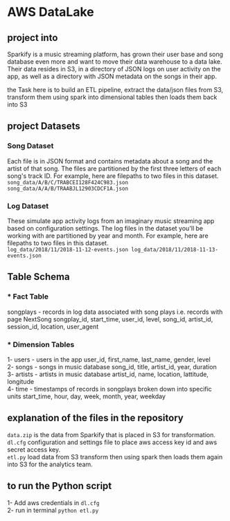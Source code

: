 # AWS DataLake


## project into 
Sparkify is a music streaming platform, has grown their user base and song database even more and want to move their data warehouse to a data lake.
Their data resides in S3, in a directory of JSON logs on user activity on the app, as well as a directory with JSON metadata on the songs in their app.

the Task here is to build an ETL pipeline, extract the data/json files from S3, transform them using spark into dimensional tables then loads them back into S3 

## project Datasets
### Song Dataset

Each file is in JSON format and contains metadata about a song and the artist of that song. The files are partitioned by 
the first three letters of each song's track ID. For example, here are filepaths to two files in this dataset.  
`song_data/A/B/C/TRABCEI128F424C983.json
song_data/A/A/B/TRAABJL12903CDCF1A.json`

### Log Dataset 
These simulate app activity logs from an imaginary music streaming app based on configuration settings.
The log files in the dataset you'll be working with are partitioned by year and month. For example, here are filepaths to two files in this dataset.   
`log_data/2018/11/2018-11-12-events.json
log_data/2018/11/2018-11-13-events.json`

## Table Schema 
### * Fact Table 
songplays - records in log data associated with song plays i.e. records with page NextSong
songplay_id, start_time, user_id, level, song_id, artist_id, session_id, location, user_agent
### *  Dimension Tables 
1-  users - users in the app user_id, first_name, last_name, gender, level  
2-  songs - songs in music database song_id, title, artist_id, year, duration  
3-  artists - artists in music database artist_id, name, location, lattitude, longitude  
4-  time - timestamps of records in songplays broken down into specific units start_time, hour, day, week, month, year, weekday

## explanation of the files in the repository
`data.zip` is the data from Sparkify that is placed in S3 for transformation.     
`dl.cfg` configuration and settings file to place aws access key id and aws secret access key.    
`etl.py`  load data from S3 transform then using spark then loads them again into S3 for the analytics team.   

## to run the Python script
1- Add aws credentials  in `dl.cfg`   
2- run in terminal `python etl.py`  





